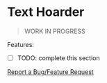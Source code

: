 # Text Hoarder

> WORK IN PROGRESS

Features:

- [ ] TODO: complete this section

[Report a Bug/Feature Request](https://github.com/maxxxxxdlp/text-hoarder/issues/new)
